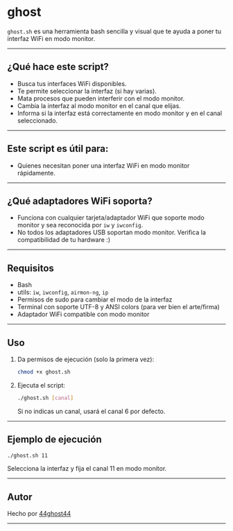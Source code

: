 # ghost

`ghost.sh` es una herramienta bash sencilla y visual que te ayuda a poner tu interfaz WiFi en modo monitor.

---

## ¿Qué hace este script?

- Busca tus interfaces WiFi disponibles.
- Te permite seleccionar la interfaz (si hay varias).
- Mata procesos que pueden interferir con el modo monitor.
- Cambia la interfaz al modo monitor en el canal que elijas.
- Informa si la interfaz está correctamente en modo monitor y en el canal seleccionado.

---

## Este script es útil para:

- Quienes necesitan poner una interfaz WiFi en modo monitor rápidamente.

---

## ¿Qué adaptadores WiFi soporta?

- Funciona con cualquier tarjeta/adaptador WiFi que soporte modo monitor y sea reconocida por `iw` y `iwconfig`.
- No todos los adaptadores USB soportan modo monitor. Verifica la compatibilidad de tu hardware :)

---

## Requisitos

- Bash
- utils: `iw`, `iwconfig`, `airmon-ng`, `ip`
- Permisos de sudo para cambiar el modo de la interfaz
- Terminal con soporte UTF-8 y ANSI colors (para ver bien el arte/firma)
- Adaptador WiFi compatible con modo monitor

---

## Uso

1. Da permisos de ejecución (solo la primera vez):

   ```bash
   chmod +x ghost.sh
   ```

2. Ejecuta el script:

   ```bash
   ./ghost.sh [canal]
   ```

   Si no indicas un canal, usará el canal 6 por defecto.

---

## Ejemplo de ejecución

```bash
./ghost.sh 11
```
Selecciona la interfaz y fija el canal 11 en modo monitor.

---

## Autor

Hecho por [44ghost44](https://github.com/44ghost44)

---
